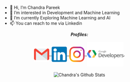 - 👋 Hi, I’m Chandra Pareek
- 👀 I’m interested in Development and Machine Learning
- 🌱 I’m currently Exploring Machine Learning and AI
- 📫 You can reach to me via Linkedin

<p align = "center">
  <i><b>Profiles:</b></i><br><br>
  <a href="mailto:work.pareekchandra@gmail.com">
    <img align="center" alt="Chandra@Mail" width="50px" src="mail.svg" />&nbsp;
  </a>
  <a href="https://www.linkedin.com/in/chandra-pareek-b1b85b17a/">
    <img align="center" alt="Chandra@LinkedIN" width="50px" src="linkedin.svg" />&nbsp;
  </a>
  <a href="https://www.instagram.com/chandra_pareek/">
    <img align="center" alt="Chandra@Instagram" width="50px" src="insta.svg" />&nbsp;
  </a>
  <a href="https://g.dev/chandrapareek">
    <img align="center" src="google-developers.svg" alt="Chandra@gdev" width="120px">&nbsp;
  </a>
                                                                                    
  <br>
  <br>
<img align="center" src="https://github-readme-stats.vercel.app/api?username=chandrapareek&include_all_commits=true&count_private=true&show_icons=true&line_height=20&title_color=7A7ADB&icon_color=2234AE&text_color=D3D3D3&bg_color=0,000000,130F40" alt="Chandra's Github Stats">

<!---
chandrapareek/chandrapareek is a ✨ special ✨ repository because its `README.md` (this file) appears on your GitHub profile.
You can click the Preview link to take a look at your changes.
---> 
